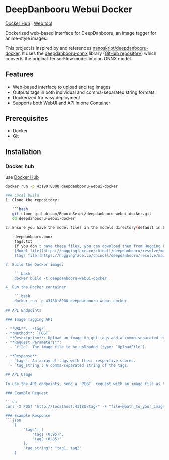 # DeepDanbooru Webui Docker

[Docker Hub](https://hub.docker.com/r/rhoninseiei/deepdanbooru-webui-docker)
| [Web tool](https://animetagger.sphererapids.com/)

Dockerized web-based interface for DeepDanbooru, an image tagger for anime-style images.

This project is inspired by and references [nanoskript/deepdanbooru-docker](https://github.com/nanoskript/deepdanbooru-docker). It uses the [deepdanbooru-onnx](https://pypi.org/project/deepdanbooru-onnx/) library ([GitHub repository](https://github.com/chinoll/deepdanbooru_onnx)) which converts the original TensorFlow model into an ONNX model.

## Features

- Web-based interface to upload and tag images
- Outputs tags in both individual and comma-separated string formats
- Dockerized for easy deployment
- Supports both WebUI and API in one Container

## Prerequisites

- Docker
- Git

## Installation

### Docker hub
use [Docker Hub](https://hub.docker.com/r/rhoninseiei/deepdanbooru-webui-docker)
```bash
docker run -p 43180:8000 deepdanbooru-webui-docker

### Local build
1. Clone the repository:

   ```bash
   git clone github.com/RhoninSeiei/deepdanbooru-webui-docker.git
   cd deepdanbooru-webui-docker

2. Ensure you have the model files in the models directory(default in LFS)

    deepdanbooru.onnx
    tags.txt
    If you don't have these files, you can download them from Hugging Face.
    [Model file](https://huggingface.co/chinoll/deepdanbooru/resolve/main/deepdanbooru.onnx)
    [tags file](https://huggingface.co/chinoll/deepdanbooru/resolve/main/tags.txt)

3. Build the Docker image:

    ```bash
    docker build -t deepdanbooru-webui-docker .

4. Run the Docker container:

    ```bash
    docker run -p 43180:8000 deepdanbooru-webui-docker

## API Endpoints

### Image Tagging API

- **URL**: `/tag/`
- **Method**: `POST`
- **Description**: Upload an image to get tags and a comma-separated string of tags.
- **Request Parameters**:
  - `file`: The image file to be uploaded (type: `UploadFile`).

- **Response**:
  - `tags`: An array of tags with their respective scores.
  - `tag_string`: A comma-separated string of the tags.

## API Usage

To use the API endpoints, send a `POST` request with an image file as the `file` parameter. The response will contain an array of tags with their respective scores and a comma-separated string of the tags.

### Example Request

```sh
curl -X POST "http://localhost:43180/tag/" -F "file=@path_to_your_image.jpg"

### Example Response
```json
    {
        "tags": [
            "tag1 (0.95)",
            "tag2 (0.85)"
        ],
        "tag_string": "tag1, tag2"
    }
